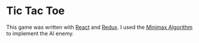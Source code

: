 # Tic Tac Toe

This game was written with [React](https://reactjs.org/) and [Redux](https://redux.js.org/). I used the [Minimax Algorithm](https://en.wikipedia.org/wiki/Minimax) to implement the AI enemy. 